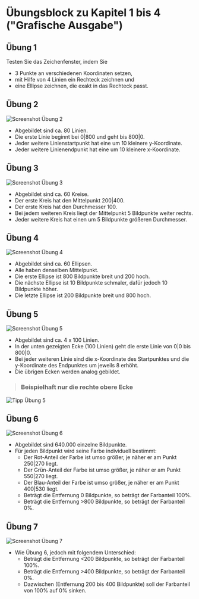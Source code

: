 # Übungsblock zu Kapitel 1 bis 4 ("Grafische Ausgabe")

## Übung 1

Testen Sie das Zeichenfenster, indem Sie
* 3 Punkte an verschiedenen Koordinaten setzen,
* mit Hilfe von 4 Linien ein Rechteck zeichnen und
* eine Ellipse zeichnen, die exakt in das Rechteck passt.

## Übung 2
![Screenshot Übung 2](/screenshots/uebung02.png)

* Abgebildet sind ca. 80 Linien.
* Die erste Linie beginnt bei 0|800 und geht bis 800|0.
* Jeder weitere Linienstartpunkt hat eine um 10 kleinere y-Koordinate.
* Jeder weitere Linienendpunkt hat eine um 10 kleinere x-Koordinate.

## Übung 3
![Screenshot Übung 3](/screenshots/uebung03.png)

* Abgebildet sind ca. 60 Kreise.
* Der erste Kreis hat den Mittelpunkt 200|400.
* Der erste Kreis hat den Durchmesser 100.
* Bei jedem weiteren Kreis liegt der Mittelpunkt 5 Bildpunkte weiter rechts.
* Jeder weitere Kreis hat einen um 5 Bildpunkte größeren Durchmesser.

## Übung 4
![Screenshot Übung 4](/screenshots/uebung04.png)

* Abgebildet sind ca. 60 Ellipsen.
* Alle haben denselben Mittelpunkt.
* Die erste Ellipse ist 800 Bildpunkte breit und 200 hoch.
* Die nächste Ellipse ist 10 Bildpunkte schmaler, dafür jedoch 10 Bildpunkte höher.
* Die letzte Ellipse ist 200 Bildpunkte breit und 800 hoch.

## Übung 5
![Screenshot Übung 5](/screenshots/uebung05.png)

* Abgebildet sind ca. 4 x 100 Linien.
* In der unten gezeigten Ecke (100 Linien) geht die erste  Linie von 0|0 bis 800|0.
* Bei jeder weiteren Linie sind die x-Koordinate des Startpunktes und die y-Koordinate des  Endpunktes um jeweils 8 erhöht.
* Die übrigen Ecken werden analog gebildet.

> ### Beispielhaft nur die rechte obere Ecke
![Tipp Übung 5](/screenshots/tipp05.png)

## Übung 6
![Screenshot Übung 6](/screenshots/uebung06.png)

* Abgebildet sind 640.000 einzelne Bildpunkte.
* Für jeden Bildpunkt wird seine Farbe individuell bestimmt:
  * Der Rot-Anteil der Farbe ist umso größer, je näher er am Punkt 250|270 liegt.
  * Der Grün-Anteil der Farbe ist umso größer, je näher er am Punkt 550|270 liegt.
  * Der Blau-Anteil der Farbe ist umso größer, je näher er am Punkt 400|530 liegt.
  * Beträgt die Entfernung 0 Bildpunkte, so beträgt der Farbanteil 100%.
  * Beträgt die Entfernung >800 Bildpunkte, so beträgt der Farbanteil 0%.

## Übung 7
![Screenshot Übung 7](/screenshots/uebung07.png)

* Wie Übung 6, jedoch mit folgendem Unterschied:
  * Beträgt die Entfernung <200 Bildpunkte, so beträgt der Farbanteil 100%.
  * Beträgt die Entfernung >400 Bildpunkte, so beträgt der Farbanteil 0%.
  * Dazwischen (Entfernung 200 bis 400 Bildpunkte) soll der Farbanteil von 100% auf 0% sinken.
